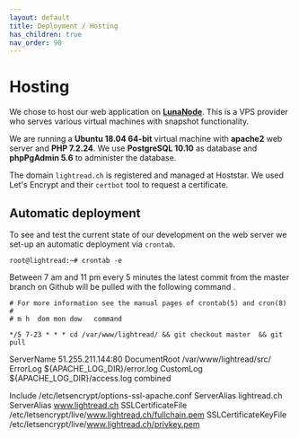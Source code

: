 ```yaml
---
layout: default
title: Deployment / Hosting
has_children: true
nav_order: 90
---
```

# Hosting
We chose to host our web application on [**LunaNode**](https://www.lunanode.com/). This is a VPS provider who serves various virtual machines with snapshot functionality.

We are running a **Ubuntu 18.04 64-bit** virtual machine with **apache2** web server and **PHP 7.2.24**. We use **PostgreSQL 10.10** as database and **phpPgAdmin 5.6** to administer the database.

The domain `lightread.ch` is registered and managed at Hoststar. We used Let's Encrypt and their `certbot` tool to request a certificate.  

## Automatic deployment
To see and test the current state of our development on the web server we set-up an automatic deployment via `crontab`.  
```
root@lightread:~# crontab -e
```
Between 7 am and 11 pm every 5 minutes the latest commit from the master branch on Github will be pulled with the following command .
```
# For more information see the manual pages of crontab(5) and cron(8)
#
# m h  dom mon dow   command

*/5 7-23 * * * cd /var/www/lightread/ && git checkout master  && git pull

```

<IfModule mod_ssl.c>
<VirtualHost *:443>
    ServerName 51.255.211.144:80
    DocumentRoot /var/www/lightread/src/
    ErrorLog ${APACHE_LOG_DIR}/error.log
    CustomLog ${APACHE_LOG_DIR}/access.log combined

Include /etc/letsencrypt/options-ssl-apache.conf
ServerAlias lightread.ch
ServerAlias www.lightread.ch
SSLCertificateFile /etc/letsencrypt/live/www.lightread.ch/fullchain.pem
SSLCertificateKeyFile /etc/letsencrypt/live/www.lightread.ch/privkey.pem
</VirtualHost>
</IfModule>

